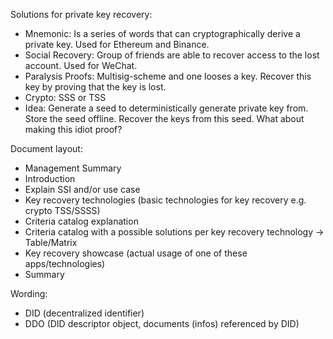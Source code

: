 Solutions for private key recovery:
- Mnemonic: Is a series of words that can cryptographically derive a private key. Used for Ethereum and Binance.
- Social Recovery: Group of friends are able to recover access to the lost account. Used for WeChat.
- Paralysis Proofs: Multisig-scheme and one looses a key. Recover this key by proving that the key is lost.
- Crypto: SSS or TSS
- Idea: Generate a seed to deterministically generate private key from. Store the seed offline. Recover the keys from this seed.
What about making this idiot proof?

Document layout:
- Management Summary
- Introduction
- Explain SSI and/or use case
- Key recovery technologies (basic technologies for key recovery e.g. crypto TSS/SSSS)
- Criteria catalog explanation
- Criteria catalog with a possible solutions per key recovery technology -> Table/Matrix
- Key recovery showcase (actual usage of one of these apps/technologies)
- Summary

Wording:
- DID (decentralized identifier)
- DDO (DID descriptor object, documents (infos) referenced by DID)
